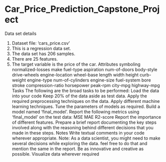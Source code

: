 # Car_Price_Prediction_Capstone_Project
Data set details
1. Dataset file: ‘cars_price.csv’
2. This is a regression data set.
2. The data set has 206 samples.
3. There are 25 features.
4. The target variable is the price of the car.
Attributes
symboling
normalized-losses
make
fuel-type
aspiration
num-of-doors
body-style
drive-wheels
engine-location
wheel-base
length
width
height
curb-weight
engine-type
num-of-cylinders
engine-size
fuel-system
bore
stroke
compression-ratio
horsepower
peak-rpm
city-mpg
highway-mpg
Tasks
The following are the broad tasks to be performed:
Load the data into your code
Keep 20% of the data aside as test data.
Apply the required preprocessing techniques on the data.
Apply different machine learning techniques.
Tune the parameters of models as required.
Build a model named ‘final_model’.
Report the following metrics using ‘final_model’ on the test data:
MSE
MAE
R2-score
Report the importance of different features.
Prepare a brief report documenting the key steps involved along with the reasoning
behind different decisions that you made in these steps.
Notes
Write textual comments in your code wherever appropriate.
Note: As a data scientist, you might need to make several decisions while exploring the data.
feel free to do that and mention the same in the report.
Be as innovative and creative as possible. Visualize data wherever required

